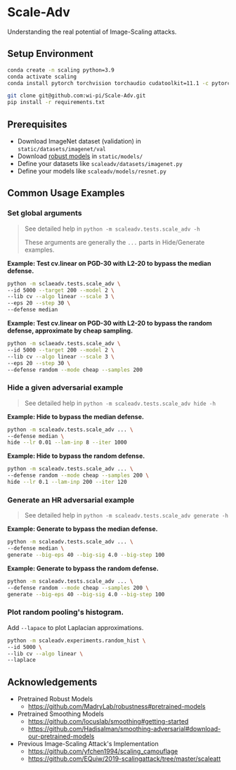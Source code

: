 # Scale-Adv

Understanding the real potential of Image-Scaling attacks.

## Setup Environment
```sh
conda create -n scaling python=3.9
conda activate scaling
conda install pytorch torchvision torchaudio cudatoolkit=11.1 -c pytorch -c nvidia

git clone git@github.com:wi-pi/Scale-Adv.git
pip install -r requirements.txt
```

## Prerequisites

* Download ImageNet dataset (validation) in `static/datasets/imagenet/val`
* Download [robust models](https://github.com/MadryLab/robustness#pretrained-models) in `static/models/`
* Define your datasets like `scaleadv/datasets/imagenet.py`
* Define your models like `scaleadv/models/resnet.py`

## Common Usage Examples

### Set global arguments

> See detailed help in `python -m scaleadv.tests.scale_adv -h`
>
> These arguments are generally the `...` parts in Hide/Generate examples.

**Example: Test cv.linear on PGD-30 with L2-20 to bypass the median defense.**

```sh
python -m sclaeadv.tests.scale_adv \
--id 5000 --target 200 --model 2 \
--lib cv --algo linear --scale 3 \
--eps 20 --step 30 \
--defense median
```

**Example: Test cv.linear on PGD-30 with L2-20 to bypass the random defense, approximate by cheap sampling.**

```sh
python -m sclaeadv.tests.scale_adv \
--id 5000 --target 200 --model 2 \
--lib cv --algo linear --scale 3 \
--eps 20 --step 30 \
--defense random --mode cheap --samples 200
```

### Hide a given adversarial example

> See detailed help in `python -m scaleadv.tests.scale_adv hide -h`

**Example: Hide to bypass the median defense.**

```sh
python -m scaleadv.tests.scale_adv ... \
--defense median \
hide --lr 0.01 --lam-inp 8 --iter 1000
```

**Example: Hide to bypass the random defense.**

```sh
python -m scaleadv.tests.scale_adv ... \
--defense random --mode cheap --samples 200 \
hide --lr 0.1 --lam-inp 200 --iter 120
```

### Generate an HR adversarial example

> See detailed help in `python -m scaleadv.tests.scale_adv generate -h`

**Example: Generate to bypass the median defense.**

```sh
python -m scaleadv.tests.scale_adv ... \
--defense median \
generate --big-eps 40 --big-sig 4.0 --big-step 100
```

**Example: Generate to bypass the random defense.**

```sh
python -m scaleadv.tests.scale_adv ... \
--defense random --mode cheap --samples 200 \
generate --big-eps 40 --big-sig 4.0 --big-step 100
```

### Plot random pooling's histogram.

Add `--lapace` to plot Laplacian approximations.

```sh
python -m scaleadv.experiments.random_hist \
--id 5000 \
--lib cv --algo linear \
--laplace
```

## Acknowledgements

* Pretrained Robust Models
  * https://github.com/MadryLab/robustness#pretrained-models
* Pretrained Smoothing Models
  * https://github.com/locuslab/smoothing#getting-started
  * https://github.com/Hadisalman/smoothing-adversarial#download-our-pretrained-models
* Previous Image-Scaling Attack's Implementation
  * https://github.com/yfchen1994/scaling_camouflage
  * https://github.com/EQuiw/2019-scalingattack/tree/master/scaleatt
